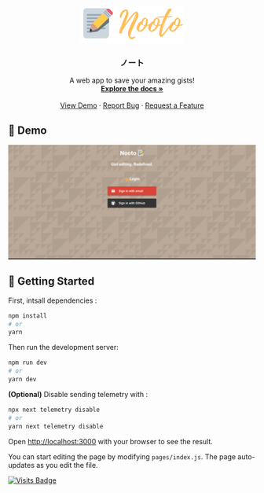<p align="center">
  <a href="https://github.com/kevinadhiguna/nooto">
    <img src="https://raw.githubusercontent.com/kevinadhiguna/nooto/master/assets/nooto.png" alt="Nooto logo">
  </a>

  <h3 align="center">ノート</h3>

  <p align="center">
    A web app to save your amazing gists!
    <br />
    <a href="#-getting-started"><strong>Explore the docs »</strong></a>
    <br />
    <br />
    <a href="#-demo">View Demo</a>
    ·
    <a href="https://github.com/kevinadhiguna/nooto/issues">Report Bug</a>
    ·
    <a href="https://github.com/kevinadhiguna/nooto/issues">Request a Feature</a>
  </p>
</p>

## 🌟 Demo
<kbd>
  <img src="https://raw.githubusercontent.com/kevinadhiguna/nooto/master/assets/nooto.gif" />
</kbd>

## 🌈 Getting Started

First, intsall dependencies :
```bash
npm install
# or
yarn
```

Then run the development server:

```bash
npm run dev
# or
yarn dev
```

<b>(Optional)</b> Disable sending telemetry with :
```bash
npx next telemetry disable
# or
yarn next telemetry disable
```

Open [http://localhost:3000](http://localhost:3000) with your browser to see the result.

You can start editing the page by modifying `pages/index.js`. The page auto-updates as you edit the file.

[![Visits Badge](https://badges.pufler.dev/visits/kevinadhiguna/nooto)](https://github.com/kevinadhiguna)
